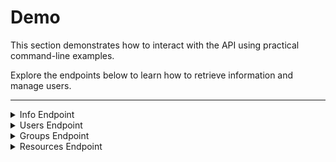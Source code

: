 # Demo

<p class="text-xl">This section demonstrates how to interact with the API using practical command-line examples.</p>

<p class="text-xl">Explore the endpoints below to learn how to retrieve information and manage users.</p>


---



<!-- Info Endpoint -->
<details>
  <!--<summary class="w-60 m-t-24 m-b-12 p-b-8 text-2xl font-bold" style="border-bottom: 2px solid var(--aruna-highlight)">Info Endpoint</summary>-->
  <summary class="w-60 m-t-24 m-b-12 p-b-8 accordion-border text-2xl font-bold">Info Endpoint</summary>

<!-- Get Node Info -->
<div class="m-y-8 p-8 rounded-8" style="border: 2px dotted var(--aruna-highlight)">
<div class="flex flex-col">

### Get general info about a specific Node
<p class="m-t-0">Use this endpoint to retrieve basic information about the requested node, including the Realm it belongs too, its id and network addresses.</p>
</div>

<div class="flex flex-row gap-12">
  <div class="flex flex-col flex-35">

  <p class="m-y-0 font-bold highlight">Request</p>

  ```bash
curl -H 'accept: application/json' \
  -H 'Authorization: Bearer <your-secret-token>' \
  -X GET 'http://<node-host>:8081/api/v3/info'
  ```
  </div>

  <div class="flex flex-45">
    <details>
      <summary class="font-bold highlight">Response</summary>

  ```json
  {
    "realm_id": "b4e63113c8f2d85f743841abecd8b10a873aa43207306d86c212967c9a8c1900",
    "node_id": "a16395bd7963f6c618fadb266e0f5f52b98cbeacade7cf80449c6ce42c61d7d1",
    "node_addr": {
      "node_id": "a16395bd7963f6c618fadb266e0f5f52b98cbeacade7cf80449c6ce42c61d7d1",
      "relay_url": null,
      "direct_addresses": [
        "134.176.138.7:1231",
        "172.17.0.1:1231",
        "172.18.0.1:1231"
      ]
    }
  }
  ```
  </details>
  </div>
</div>
</div>
<!-- Get Node Info End -->

<!-- Get Realm Info -->
<div class="m-y-8 p-8 rounded-8" style="border: 2px dotted var(--aruna-highlight)">
<div class="flex flex-col">

  ### Get general info about a specific Realm
<p class="m-t-0">Use this endpoint to retrieve basic information about the requested Realm.</p>
</div>

<div class="flex flex-row gap-12">
  <div class="flex flex-col flex-35">

  <p class="m-y-0 font-bold highlight">Request</p>

  ```bash
  curl -H 'accept: application/json' \
    -H 'Authorization: Bearer <your-secret-token>' \
    -X GET 'http://<node-host>/api/v3/info/realm'
  ```
  </div>

  <div class="flex flex-45">
    <details>
      <summary class="font-bold highlight">Response</summary>

  ```json
  {
    "nodes": [
      {
        "realm_id": "b4e63113c8f2d85f743841abecd8b10a873aa43207306d86c212967c9a8c1900",
        "node_id": "8e5c2c3e4771f91e7af9dd70a48cee50cb67070c3bef6ed9fcad821c85874b0f",
        "node_addr": {
          "node_id": "8e5c2c3e4771f91e7af9dd70a48cee50cb67070c3bef6ed9fcad821c85874b0f",
          "relay_url": null,
          "direct_addresses": [
            "134.176.138.7:1230",
            "172.17.0.1:1230",
            "172.18.0.1:1230"
          ]
        }
      },
      {
        "realm_id": "b4e63113c8f2d85f743841abecd8b10a873aa43207306d86c212967c9a8c1900",
        "node_id": "a16395bd7963f6c618fadb266e0f5f52b98cbeacade7cf80449c6ce42c61d7d1",
        "node_addr": {
          "node_id": "a16395bd7963f6c618fadb266e0f5f52b98cbeacade7cf80449c6ce42c61d7d1",
          "relay_url": null,
          "direct_addresses": [
            "134.176.138.7:1231",
            "172.17.0.1:1231",
            "172.18.0.1:1231"
          ]
        }
      },
      {
        "realm_id": "b4e63113c8f2d85f743841abecd8b10a873aa43207306d86c212967c9a8c1900",
        "node_id": "d3d0a9d61994ca137542b7267e95bf5a00cc0b6d51170f5b2c3c8adbfcbd5a0f",
        "node_addr": {
          "node_id": "d3d0a9d61994ca137542b7267e95bf5a00cc0b6d51170f5b2c3c8adbfcbd5a0f",
          "relay_url": null,
          "direct_addresses": [
            "134.176.138.7:1232",
            "172.17.0.1:1232",
            "172.18.0.1:1232"
          ]
        }
      }
    ]
  }
  ```
  </details>
  </div>
</div>
</div>
<!-- Get Realm Info End -->

<!-- Get Search -->
<div class="m-y-8 p-8 rounded-8" style="border: 2px dotted var(--aruna-highlight)">
<div class="flex flex-col">

  ### Search for resources by keyword(s)
<p class="m-t-0">Use this endpoint to search with keywords for metadata resources</p>
</div>

<div class="flex flex-row gap-12">
  <div class="flex flex-col flex-35">

  <p class="m-y-0 font-bold highlight">Request</p>

  ```bash
  curl -H 'accept: application/json' \
    -H 'Authorization: Bearer <your-secret-token>' \
    -X 'GET' 'http://<node-host>:8081/api/v3/info/search?query=ecoli'
  ```
  </div>

  <div class="flex flex-45">
    <details>
      <summary class="font-bold highlight">Response</summary>

  ```json
  {
    "resources": [
      {
        "id": "string",
        "name": "string",
        "description": "string",
        "revision": 9007199254740991,
        "authors": [
          {
            "id": "string",
            "first": "string",
            "last": "string"
          }
        ],
        "content_len": 9007199254740991,
        "count": 9007199254740991,
        "created_at": "2025-09-19T10:24:53.193Z",
        "data": [
          {
            "ContentHash": {
              "datahash": "string"
            }
          },
          {
            "Link": "string"
          }
        ],
        "deleted": true,
        
        
        "identifiers": [
          "string"
        ],
        "labels": [
          {
            "key": "string",
            "value": "string"
          }
        ],
        "last_modified": "2025-09-19T10:24:53.193Z",
        "license_id": "string",
        "locked": true,
        "title": "string",
        "variant": "Project",
        "visibility": "Public"
      }
    ]
  }
  ```
  </details>
  </div>
</div>
</div>
<!-- Get Search End -->

</details>
<!-- Info Endpoint End -->

<!-- Users Endpoint -->
<details>
  <summary class="w-60 m-t-24 m-b-12 p-b-8 accordion-border text-2xl font-bold">Users Endpoint</summary>

  <!-- Add User -->
  <div class="m-y-8 p-8 rounded-8" style="border: 2px dotted var(--aruna-highlight)">
    <div class="flex flex-col">

  ### Add a new user
  <p class="m-t-0">A new user needs to register via this endpoint. This returns a token, that can be
            used on any endpoint on the p2p network.</p>
    </div>
    <div class="flex flex-row gap-12">
      <div class="flex flex-col flex-35">
        <p class="m-y-0 font-bold highlight">Request</p>

  ```bash
  curl -d '
    {
      "name": "Jannis Schlegel"
    }' \
    -H 'accept: application/json' \
    -H 'Authorization: Bearer <your-secret-token>' \
    -H 'Content-Type: application/json' \
    -X POST 'http://<node-host>:8081/api/v3/users'       
  ```
  </div>
  <div class="flex flex-45">
    <details>
      <summary class="font-bold highlight">Response</summary>

  ```json
  {
    "token": "<your-initial-secret-token>",
    "user": {
      "id": "01K5EDZ8W7HRME69TM9SZ76YNB@b4e63113c8f2d85f743841abecd8b10a873aa43207306d86c212967c9a8c1900",
      "name": "Jannis Schlegel",
      "realm_key": [
        1073741824
      ]
    }
  }
  ```
  </details>
  </div>
  </div>
  </div>
  <!-- Add User End -->

  <!-- Authorize User -->
  <div class="m-y-8 p-8 rounded-8" style="border: 2px dotted var(--aruna-highlight)">
    <div class="flex flex-col">

  ### Query a user
  <p class="m-t-0">A user can be queried via this endpoint. In the future this endpoint can be used
            by group admins to query information about any group members or users with public
                information.</p>
    </div>
    <div class="flex flex-row gap-12">
      <div class="flex flex-col flex-35">
        <p class="m-y-0 font-bold highlight">Request</p>

  ```bash
  curl -H 'accept: application/json' \
    -H 'Authorization: Bearer <your-secret-token>' \
    -X GET 'http://<node-host>:8083/api/v3/users?id={user-identity}'
  ```
  </div>
  <div class="flex flex-45 scroll">
    <details>
      <summary class="font-bold highlight">Response</summary>

  ```json
  {
    "realm_id": "b4e63113c8f2d85f743841abecd8b10a873aa43207306d86c212967c9a8c1900",
    "user_id": "01K5EDZ8W7HRME69TM9SZ76YNB@b4e63113c8f2d85f743841abecd8b10a873aa43207306d86c212967c9a8c1900>",
    "user_name": "Jannis Schlegel"
  }
  ```
  </details>
  </div>
  </div>
  </div>
  <!-- Authorize User End -->
</details>
<!-- Users Endpoint End -->

<!-- Groups Endpoint -->
<details>
  <summary class="w-60 m-t-24 m-b-12 p-b-8 accordion-border text-2xl font-bold">Groups Endpoint</summary>

  <!-- Add Group -->
  <div class="m-y-8 p-8 rounded-8" style="border: 2px dotted var(--aruna-highlight)">
    <div class="flex flex-col">

  ### Create a new Group
  <p class="m-t-0">This endpoint can be used to create a new group. Groups form the basis of
                authorization and authentication for resources in aruna.</p>
    </div>
    <div class="flex flex-row gap-12">
      <div class="flex flex-col flex-35">
        <p class="m-y-0 font-bold highlight">Request</p>

  ```bash
  curl -d '
    {
      "name": "my_group"
    }' \
    -H 'accept: application/json' \
    -H 'Authorization: Bearer <your-secret-token>' \
    -H 'Content-Type: application/json' \
    -X POST 'http://<node-host>:8081/api/v3/groups'
  ```
  </div>
  <div class="flex flex-45 scroll">
    <details>
      <summary class="font-bold highlight">Response</summary>

  ```json
  {
    "group": {
      "id": "01K60DD03CHA6ZZ3T01NDDPXN0",
      "realm_key": [180, 230, 49, ...],
      "name": "my_group",
      "roles": [
        "admin",
        "member"
      ],
      "members": {
        "01K60DC77A5YCZH1Q2SKX73C3M@b4e63113c8f2d85f743841abecd8b10a873aa43207306d86c212967c9a8c1900": [
          "admin"
        ]
      }
    }
  }
  ```
  </details>
  </div>
  </div>
  </div>
  <!-- Add Group End -->

  <!-- Get Group -->
  <div class="m-y-8 p-8 rounded-8" style="border: 2px dotted var(--aruna-highlight)">
    <div class="flex flex-col">

  ### Get info of a Group
  <p class="m-t-0">Group information can be queried on this endpoint.</p>
    </div>
    <div class="flex flex-row gap-12">
      <div class="flex flex-col flex-35">
        <p class="m-y-0 font-bold highlight">Request</p>

  ```bash
  curl -H 'accept: application/json' \
    -H 'Authorization: Bearer <your-secret-token>' \
    -X GET 'http://<node-host>:8081/api/v3/groups?id=01K60DD03CHA6ZZ3T01NDDPXN0'
  ```
  </div>
  <div class="flex flex-45 scroll">
    <details>
      <summary class="font-bold highlight">Response</summary>

  ```json
  {
    "group": {
      "id": "01K60DD03CHA6ZZ3T01NDDPXN0",
      "realm_key": [180, 230, 49, ...],
      "name": "my_group",
      "roles": [
        "admin",
        "member"
      ],
      "members": {
        "01K60DC77A5YCZH1Q2SKX73C3M@b4e63113c8f2d85f743841abecd8b10a873aa43207306d86c212967c9a8c1900": [
          "admin"
        ]
      }
    }
  }
  ```
  </details>
  </div>
  </div>
  </div>
  <!-- Get Group End -->

  <!-- Add User to Group -->
  <div class="m-y-8 p-8 rounded-8" style="border: 2px dotted var(--aruna-highlight)">
    <div class="flex flex-col">

  ### Add User to a Group
  <p class="m-t-0">Users can be added via AddUserRequests by group admins.</p>
    </div>
    <div class="flex flex-row gap-12">
      <div class="flex flex-col flex-35">
        <p class="m-y-0 font-bold highlight">Request</p>

  ```bash
curl -d '
  {
    "group_id": "01K60DD03CHA6ZZ3T01NDDPXN0",
    "user_roles": {
      "member": [
        "01K60DQTQSSW6CT7V6254XR91P@b4e63113c8f2d85f743841abecd8b10a873aa43207306d86c212967c9a8c1900"
      ]
    }' \
  -H 'accept: application/json' \
  -H 'Authorization: Bearer <your-secret-token>' \
  -H 'Content-Type: application/json' \
  -X POST 'http://<node-host>:8081/api/v3/groups/user'
  ```
  </div>
  <div class="flex flex-45 scroll">
    <details>
      <summary class="font-bold highlight">Response</summary>

  ```json
  {}
  ```
  </details>
  </div>
  </div>
  </div>
  <!-- Add User to Group End -->
</details>
<!-- Groups Endpoint End -->

<!-- Resources Endpoint -->
<!-- Info Endpoint -->
<details>
  <summary class="w-60 m-t-24 m-b-12 p-b-8 accordion-border text-2xl font-bold">Resources Endpoint</summary>

  <!-- Create Project -->
  <div class="m-y-8 p-8 rounded-8" style="border: 2px dotted var(--aruna-highlight)">
    <div class="flex flex-col">
  
  ### Create a new metadata project
  <p class="m-t-0">A metadata project is the root ro-crate for a metadata collection. There is no
    need to create nested resources, because multiple datasets cann be added and
    annotated in one single metadata resource. Nesting is still possible to further
    structure your metadata or to scale things up if metadata gets large.</p>
    </div>
    <div class="flex flex-row gap-12">
      <div class="flex flex-col flex-35">
        <p class="m-y-0 font-bold highlight">Request</p>

  ```bash
curl -X 'POST' \
  'http://<node-host>:8081/api/v3/resources/project' \
  -H 'accept: application/json' \
  -H 'Authorization: Bearer <your-secret-token>' \
  -H 'Content-Type: application/json' \
  -d '{
  "authors": [
    {
      "first": "string",
      "id": "string",
      "last": "string"
    }
  ],
  "description": "string",
  "group_id": "string",
  "identifiers": [
    "string"
  ],
  "labels": [
    {
      "key": "string",
      "value": "string"
    }
  ],
  "license_id": "string",
  "name": "string",
  "title": "string",
  "visibility": "Public"
}'
  ```

  </div>
    <div class="flex flex-45">
      <details>
        <summary class="font-bold highlight">Response</summary>
  
  ```json
    {
      "resource": {
        "id": "string",
        "name": "string",
        "title": "string",
        "description": "string",
        "revision": 0,
        "variant": "Project",
        "visibility": "Public",
        "content_len": 123456,
        "count": 0,
        "created_at": "2025-09-29T06:47:25.047Z",
        "last_modified": "2025-09-29T06:47:25.047Z",
        "license_id": "string",
        "locked": false,
        "deleted": false,
        "authors": [
          {
            "id": "string",
            "first": "string",
            "last": "string"
          }
        ],
        "data": [
          {
            "ContentHash": {
              "datahash": "string"
            }
          },
          {
            "Link": "string"
          }
        ],
        "identifiers": [
          "string"
        ],
        "labels": [
          {
            "key": "string",
            "value": "string"
          }
        ],
      }
    }
  ```

  </details>
  </div>
  </div>
  </div>
  <!-- Create Resource End -->

  <!-- Create Resource -->
  <div class="m-y-8 p-8 rounded-8" style="border: 2px dotted var(--aruna-highlight)">
    <div class="flex flex-col">
  
  ### Create a new metadata resource
  <p class="m-t-0">Nested metadata resources can be appended to already existing metadata projects.</p>
    </div>
    <div class="flex flex-row gap-12">
      <div class="flex flex-col flex-35">
        <p class="m-y-0 font-bold highlight">Request</p>

  ```bash
  curl -d '
    {
      "authors": [
        {
          "id": "string",
          "first": "string",
          "last": "string"
        }
      ],
      "description": "string",
      "identifiers": [
        "string"
      ],
      "labels": [
        {
          "key": "string",
          "value": "string"
        }
      ],
      "license_id": "string",
      "name": "string",
      "parent_id": "string",
      "title": "string",
      "variant": "Folder",
      "visibility": "Public"
    }' \
    -H 'accept: application/json' \
    -H 'Authorization: Bearer <your-secret-token>' \
    -X POST 'http://<node-host>:8081/api/v3/resources'
  ```

  </div>
    <div class="flex flex-45">
      <details>
        <summary class="font-bold highlight">Response</summary>
  
  ```json
    {
      "resource": {
        "id": "string",
        "name": "string",
        "title": "string",
        "description": "string",
        "revision": 0,
        "variant": "Project",
        "visibility": "Public",
        "content_len": 123456,
        "count": 0,
        "created_at": "2025-09-29T06:47:25.047Z",
        "last_modified": "2025-09-29T06:47:25.047Z",
        "license_id": "string",
        "locked": false,
        "deleted": false,
        "authors": [
          {
            "id": "string",
            "first": "string",
            "last": "string"
          }
        ],
        "data": [
          {
            "ContentHash": {
              "datahash": "string"
            }
          },
          {
            "Link": "string"
          }
        ],
        "identifiers": [
          "string"
        ],
        "labels": [
          {
            "key": "string",
            "value": "string"
          }
        ],
      }
    }
  ```

  </details>
  </div>
  </div>
  </div>
  <!-- Create Resource End -->
  
  <!-- Get Resource -->
  <div class="m-y-8 p-8 rounded-8" style="border: 2px dotted var(--aruna-highlight)">
  <div class="flex flex-col">
  
  ### Get info of an existing metadata resource
  <p class="m-t-0">Any metadata object can be queried from any node with a simple get request and
    the resource id.</p>
  </div>
  
  <div class="flex flex-row gap-12">
    <div class="flex flex-col flex-35">
    <p class="m-y-0 font-bold highlight">Request</p>
  
  ```bash
  curl -H 'accept: application/json' \
    -H 'Authorization: Bearer <your-secret-token>' \
    -X GET 'http://<node-host>:8081/api/v3/resources?id=01K6AA6D7G48GNYMFD8G03QPWP'
  ```
  </div>
    <div class="flex flex-45">
      <details>
        <summary class="font-bold highlight">Response</summary>
  
  ```json
    {
      "resource": {
        "id": "string",
        "name": "string",
        "title": "string",
        "description": "string",
        "revision": 0,
        "variant": "Project",
        "visibility": "Public",
        "content_len": 123456,
        "count": 0,
        "created_at": "2025-09-29T06:47:25.047Z",
        "last_modified": "2025-09-29T06:47:25.047Z",
        "license_id": "string",
        "locked": false,
        "deleted": false,
        "authors": [
          {
            "id": "string",
            "first": "string",
            "last": "string"
          }
        ],
        "data": [
          {
            "ContentHash": {
              "datahash": "string"
            }
          },
          {
            "Link": "string"
          }
        ],
        "identifiers": [
          "string"
        ],
        "labels": [
          {
            "key": "string",
            "value": "string"
          }
        ],
      }
    }
  ```
  </details>
  </div>
  </div>
  </div>
  <!-- Get Resource End -->
  
  <!-- Get Resource History -->
  <div class="m-y-8 p-8 rounded-8" style="border: 2px dotted var(--aruna-highlight)">
  <div class="flex flex-col">
  
  ### Get change history of a metadata resource
  <p class="m-t-0">The change history of every action that was called on a specific resource can be
    displayed with a query in the history endpoint.</p>
  </div>
  
  <div class="flex flex-row gap-12">
    <div class="flex flex-col flex-35">
    <p class="m-y-0 font-bold highlight">Request</p>
  
  ```bash
  curl -H 'accept: application/json' \
    -H 'Authorization: Bearer <your-secret-token>' \
    -X GET 'http://<node-host>:8081/api/v3/resources/history?id=01K6AA6D7G48GNYMFD8G03QPWP'
  ```
  </div>
    <div class="flex flex-45">
      <details>
        <summary class="font-bold highlight">Response</summary>
  
  ```json
  {
    "history": [
      {
        "actor_id": {
          "node_id": "string",
          "realm_key": "string",
          "user_identity": "string"
        },
        "deps": [
          "string"
        ],
        "extra_bytes": [
          1073741824
        ],
        "hash": "string",
        "message": "string",
        "operations": [
          "string"
        ],
        "seq": 10,
        "start_op": 9007199254740991,
        "time": 9007199254740991
      }
    ]
  }
  ```

  </details>
  </div>
  </div>
  </div>
  <!-- Get Resource History End -->
  
  <!-- Update Resource Title -->
  <div class="m-y-8 p-8 rounded-8" style="border: 2px dotted var(--aruna-highlight)">
  <div class="flex flex-col">
  
  ### Update title of a metadata resource
  <p class="m-t-0">Metadata fields are currently updated with a specfic endpoint for each field.
    This will change over time to allow for more flexible json-based metadata edits</p>
  </div>
  
  <div class="flex flex-row gap-12">
    <div class="flex flex-col flex-35">
    <p class="m-y-0 font-bold highlight">Request</p>
  
  ```bash
  curl -d '
    {
      "id": "01K6AA6D7G48GNYMFD8G03QPWP",
      "title": "Some new title"
    }' \
    -H 'accept: application/json' \
    -H 'Authorization: Bearer <your-secret-token>' \
    -X POST 'http://<node-host>:8081/api/v3/resources/title'
  ```

  </div>
  <div class="flex flex-45">
    <details>
      <summary class="font-bold highlight">Response</summary>
  
  ```json
  {
    "resource": {
      "id": "01K6AA6D7G48GNYMFD8G03QPWP",
      "name": "string",
      "title": "Some new title",
      "description": "string",
      "revision": 0,
      "variant": "Project",
      "visibility": "Public",
      "content_len": 123456,
      "count": 0,
      "created_at": "2025-09-29T06:47:25.047Z",
      "last_modified": "2025-09-29T06:47:25.047Z",
      "license_id": "string",
      "locked": false,
      "deleted": false,
      "authors": [
        {
          "id": "string",
          "first": "string",
          "last": "string"
        }
      ],
      "data": [
        {
          "ContentHash": {
            "datahash": "string"
          }
        },
        {
          "Link": "string"
        }
      ],
      "identifiers": [
        "string"
      ],
      "labels": [
        {
          "key": "string",
          "value": "string"
        }
      ],
    }
  }
  ```

  </details>
  </div>
  </div>
  </div>
  <!-- Update Resource Title End -->
  
  <!-- Create credentials location -->
  <div class="m-y-8 p-8 rounded-8" style="border: 2px dotted var(--aruna-highlight)">
  <div class="flex flex-col">

  <!-- Create Credentials -->
  <div class="m-y-8 p-8 rounded-8" style="border: 2px dotted var(--aruna-highlight)">
    <div class="flex flex-col">

  ### Create s3 credentials 
  <p class="m-t-0">S3 Credentials for a user are always group specific. They can be created for any
            node in the registered realm.</p>
    </div>
    <div class="flex flex-row gap-12">
      <div class="flex flex-col flex-35">
        <p class="m-y-0 font-bold highlight">Request</p>

  ```bash
  curl -X 'POST' \
      'http://<node-host>:8080/api/v3/users/credentials' \
      -H 'accept: application/json' \
      -H 'Authorization: Bearer <your-secret-token>' \
      -H 'Content-Type: application/json' \
      -d '{
          "group_id": "string"
      }'
  ```
  </div>
  <div class="flex flex-45 scroll">
    <details>
      <summary class="font-bold highlight">Response</summary>

  ```json
  {
    "access_key_id": "<your-access-key-id>",
    "secret_access_key": "<your-secret-access-key>""
  }
  ```
  </details>
  </div>
  </div>
  </div>
  <!-- Create Credentials End -->

  <!-- Get Credentials -->
  <div class="m-y-8 p-8 rounded-8" style="border: 2px dotted var(--aruna-highlight)">
    <div class="flex flex-col">

  ### Get S3 credentials 
  <p class="m-t-0">Your already created credentials can always be displayed with a 
  `GetCredentialsRequest`. Credentials are only valid for each individual node.</p>
    </div>
    <div class="flex flex-row gap-12">
      <div class="flex flex-col flex-35">
        <p class="m-y-0 font-bold highlight">Request</p>

  ```bash
  curl -X 'GET' \
    'http://<node-host>:8080/api/v3/users/credentials' \
    -H 'accept: application/json' \
    -H 'Authorization: Bearer <your-secret-token>' \
    -H 'Content-Type: application/json' \
    -d '{}'
  ```
  </div>
  <div class="flex flex-45 scroll">
    <details>
      <summary class="font-bold highlight">Response</summary>

  ```json
  {
    "access_key_id": "<your-access-key-id>",
    "secret_access_key": "<your-secret-access-key>""
  }
  ```
  </details>
  </div>
  </div>
  </div>
  <!-- Get Credentials End -->

  <!-- Delete Credentials -->
  <div class="m-y-8 p-8 rounded-8" style="border: 2px dotted var(--aruna-highlight)">
    <div class="flex flex-col">

  ### Deleting S3 credentials 
  <p class="m-t-0">Credentials can be deleted on nodes with a `DeleteCredentialsRequest`.</p>
    </div>
    <div class="flex flex-row gap-12">
      <div class="flex flex-col flex-35">
        <p class="m-y-0 font-bold highlight">Request</p>

  ```bash
  curl -X 'DELETE' \
    'http://<node-host>:8080/api/v3/users/credentials' \
    -H 'accept: application/json' \
    -H 'Authorization: Bearer <your-secret-token>' \
    -H 'Content-Type: application/json' \
    -d '{}'
  ```
  </div>
  <div class="flex flex-45 scroll">
    <details>
      <summary class="font-bold highlight">Response</summary>

  ```json
  {}
  ```
  </details>
  </div>
  </div>
  </div>
  <!-- Get Credentials End -->

<!-- Get data location -->
<div class="m-y-8 p-8 rounded-8" style="border: 2px dotted var(--aruna-highlight)">
<div class="flex flex-col">

### Get data locations
<p class="m-t-0">Existing data locations can be queried by their respective content-hashes.
  In a flexible p2p system like aruna this is especially useful to automate actions based on
  resource locality.</p>
</div>

<div class="flex flex-row gap-12">
  <div class="flex flex-col flex-35">

  <p class="m-y-0 font-bold highlight">Request</p>

  ```bash
  curl -H 'accept: application/json' \
    -H 'Authorization: Bearer <your-secret-token>' \
    -X GET 'http://<node-host>:8080/api/v3/data/location?hash=ebae78bcd5a3ef259a4da35b3ac39ea29b8e147eb288c69404dd1bfa58280df4'
  ```
  </div>

  <div class="flex flex-45">
    <details>
      <summary class="font-bold highlight">Response</summary>

  ```json
  {
    "location": [
      {
        "direct_addresses": [
          "0.0.0.0:1230"
        ],
        "node_id": "",
        "relay_url": "null"
      }
    ]
  }
  ```
  </details>
  </div>
</div>
</div>
<!-- Get data location End -->

<!-- Register Data -->
<div class="m-y-8 p-8 rounded-8" style="border: 2px dotted var(--aruna-highlight)">
<div class="flex flex-col">

### Register data from storage backend
<p class="m-t-0">Existing data sources you have access to can be registered via this endpoint. This
    currelntly only works for individual objects, but gets further extended in the
    future.</p>
</div>

<div class="flex flex-row gap-12">
  <div class="flex flex-col flex-35">

  <p class="m-y-0 font-bold highlight">Request</p>

  ```bash
  curl -d '{
      "backend_path": "/some-path/to/the/data.log",
      "bucket": "my_bucket",
      "create_s3_path": true,
      "group_id": "01K60DD03CHA6ZZ3T01NDDPXN0",
      "key": "<some-s3-key-id>"
    }' \
    -H 'accept: application/json' \
    -H 'Authorization: Bearer <your-secret-token>' \
    -H 'Content-Type: application/json' \
    -X POST http://<node-host>:8080/api/v3/users/credentials'
  ```
  </div>

  <div class="flex flex-45">
    <details>
      <summary class="font-bold highlight">Response</summary>

  ```json
  {
    "access_key_id": "<some-ulid>>",
    "secret_access_key": "<some-secret-key>"
  }
  ```
  </details>
  </div>
</div>
</div>
<!-- Register Data End -->

</details>
<!-- Resources Endpoint End -->
